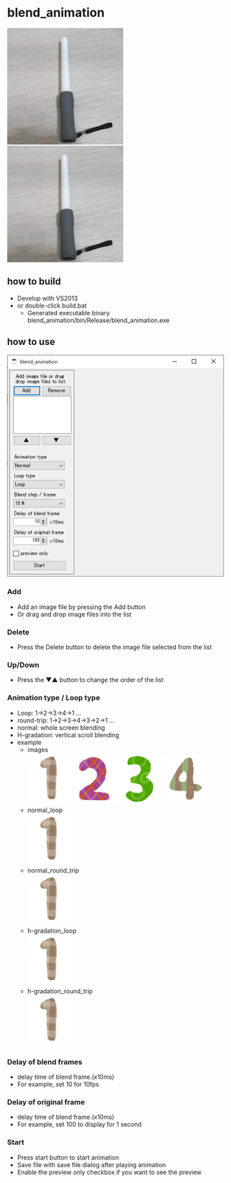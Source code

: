 # blend_animation

![image](image/image0.gif) ![image](image/image1.gif)

## how to build
* Develop with VS2013
* or double-click build.bat
  * Generated executable binary  
blend_animation/bin/Release/blend_animation.exe

## how to use
![image](image/form.png)
### Add
* Add an image file by pressing the Add button
* Or drag and drop image files into the list

### Delete
* Press the Delete button to delete the image file selected from the list

### Up/Down
* Press the ▼▲ button to change the order of the list

### Animation type / Loop type
* Loop: 1->2->3->4->1 ...
* round-trip: 1->2->3->4->3->2->1 ...
* normal: whole screen blending
* H-gradation: vertical scroll blending
* example
  * images  
![image1](image/sample/1.png) 
![image2](image/sample/2.png) 
![image3](image/sample/3.png) 
![image4](image/sample/4.png)
  * normal_loop  
![image](image/normal_loop.gif)
  * normal_round_trip  
![image](image/normal_round_trip.gif)
  * h-gradation_loop  
![image](image/h-gradation_loop.gif)
  * h-gradation_round_trip  
![image](image/h-gradation_round_trip.gif)
### Delay of blend frames
* delay time of blend frame.(x10ms)
* For example, set 10 for 10fps

### Delay of original frame
* delay time of blend frame.(x10ms)
* For example, set 100 to display for 1 second

### Start
* Press start button to start animation
* Save file with save file dialog after playing animation
* Enable the preview only checkbox if you want to see the preview
